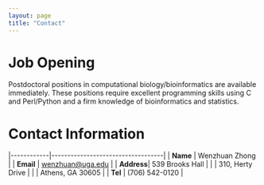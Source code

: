 ```yaml
---
layout: page
title: "Contact"
---
```


# Job Opening
Postdoctoral positions in computational biology/bioinformatics are available immediately. These positions require excellent programming skills using C and Perl/Python and a firm knowledge of bioinformatics and statistics.

# Contact Information


|------------|-----------------------------------|
| **Name**   | Wenzhuan Zhong                    |
| **Email**  | wenzhuan@uga.edu                  |
| **Address**| 539 Brooks Hall                   |
|            | 310, Herty Drive                  |
|            | Athens, GA 30605                  |
| **Tel**    | (706) 542-0120                    |
